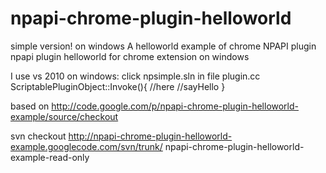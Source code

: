 npapi-chrome-plugin-helloworld
============================
simple version!
on windows A helloworld example of chrome NPAPI plugin 
npapi plugin helloworld for chrome extension on windows

I use vs 2010 on windows: click npsimple.sln in file plugin.cc ScriptablePluginObject::Invoke(){ //here //sayHello }

based on
http://code.google.com/p/npapi-chrome-plugin-helloworld-example/source/checkout

svn checkout http://npapi-chrome-plugin-helloworld-example.googlecode.com/svn/trunk/ npapi-chrome-plugin-helloworld-example-read-only